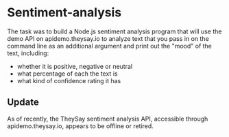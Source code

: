 # Sentiment-analysis

The task was to build a Node.js sentiment analysis program that will use the demo API on apidemo.theysay.io to analyze text that you pass in on the command line as an additional argument and print out the "mood" of the text, including:

- whether it is positive, negative or neutral
- what percentage of each the text is
- what kind of confidence rating it has

## Update
As of recently, the TheySay sentiment analysis API, accessible through apidemo.theysay.io, appears to be offline or retired.